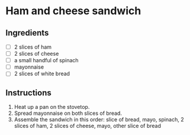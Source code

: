 # Ham and cheese sandwich

## Ingredients
- [ ] 2 slices of ham
- [ ] 2 slices of cheese
- [ ] a small handful of spinach
- [ ] mayonnaise
- [ ] 2 slices of white bread

## Instructions
1. Heat up a pan on the stovetop. 
2. Spread mayonnaise on both slices of bread. 
3. Assemble the sandwich in this order: slice of bread, mayo, spinach, 2 slices of ham, 2 slices of cheese, mayo, other slice of bread